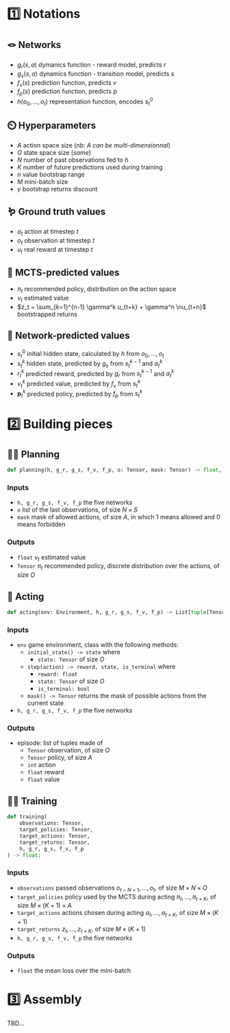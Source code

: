 # 1️⃣ Notations

## 🪢 Networks

- $g_r(s, a)$ dymanics function - reward model, predicts $r$
- $g_s(s, a)$ dynamics function - transition model, predicts $s$
- $f_v(s)$ prediction function, predicts $v$
- $f_p(s)$ prediction function, predicts $p$
- $h(o_0, \ldots, o_t)$ representation function, encodes $s_t^0$

## ⏲️ Hyperparameters

- $A$ action space size (_nb: $A$ can be multi-dimensionnal_)
- $O$ state space size (_same_)
- $N$ number of past observations fed to $h$
- $K$ number of future predictions used during training
- $n$ value bootstrap range
- $M$ mini-batch size
- $\gamma$ bootstrap returns discount

## 🪱 Ground truth values

- $a_t$ action at timestep $t$
- $o_t$ observation at timestep $t$
- $u_t$ real reward at timestep $t$

## 🌳 MCTS-predicted values

- $\pi_t$ recommended policy, distribution on the action space
- $\nu_t$ estimated value
- $z_t = \sum_{k=1}^{n-1} \gamma^k u_{t+k} + \gamma^n \nu_{t+n}$ bootstrapped returns

## 📡 Network-predicted values

- $s_t^0$ initial hidden state, calculated by $h$ from $o_0, \ldots, o_t$
- $s_t^k$ hidden state, predicted by $g_s$ from $s_t^{k-1}$ and $a_t^k$
- $r_t^k$ predicted reward, predicted by $g_r$ from $s_t^{k-1}$ and $a_t^k$
- $v_t^k$ predicted value, predicted by $f_v$ from $s_t^k$
- $\mathbf p_t^k$ predicted policy, predicted by $f_p$ from $s_t^k$

# 2️⃣ Building pieces

## 🧑‍🔬 Planning

```python
def planning(h, g_r, g_s, f_v, f_p, o: Tensor, mask: Tensor) -> float, Tensor:
```

### Inputs

- `h, g_r, g_s, f_v, f_p` the five networks
- `o` list of the last observations, of size $N \times S$
- `mask` mask of allowed actions, of size $A$, in which 1 means allowed and 0 means forbidden

### Outputs

- `float` $\nu_t$ estimated value
- `Tensor` $\pi_t$ recommended policy, discrete distribution over the actions, of size $O$

## 💃 Acting

```python
def acting(env: Environment, h, g_r, g_s, f_v, f_p) -> List[tuple[Tensor, Tensor, int, float, float]]:
```

### Inputs

- `env` game environment, class with the following methods:
  - `initial_state() -> state` where
    - `state: Tensor` of size $O$
  - `step(action) -> reward, state, is_terminal` where
    - `reward: float`
    - `state: Tensor` of size $O$
    - `is_terminal: bool`
  - `mask() -> Tensor` returns the mask of possible actions from the current state
- `h, g_r, g_s, f_v, f_p` the five networks

### Outputs

- episode: list of tuples made of
  - `Tensor` observation, of size $O$
  - `Tensor` policy, of size $A$
  - `int` action
  - `float` reward
  - `float` value

## 🧑‍🏫 Training

```python
def training(
    observations: Tensor,
    target_policies: Tensor,
    target_actions: Tensor,
    target_returns: Tensor,
    h, g_r, g_s, f_v, f_p
) -> float:
```

### Inputs

- `observations` passed observations $o_{t-N+1}, \ldots, o_{t}$, of size $M \times N \times O$
- `target_policies` policy used by the MCTS during acting $\pi_{t}, \ldots, \pi_{t+K}$, of size $M \times (K+1) \times A$
- `target_actions` actions chosen during acting $a_{t}, \ldots, a_{t+K}$, of size $M \times (K+1)$
- `target_returns` $z_t, \ldots, z_{t+K}$, of size $M \times (K+1)$
- `h, g_r, g_s, f_v, f_p` the five networks

### Outputs

- `float` the mean loss over the mini-batch

# 3️⃣ Assembly

TBD...

